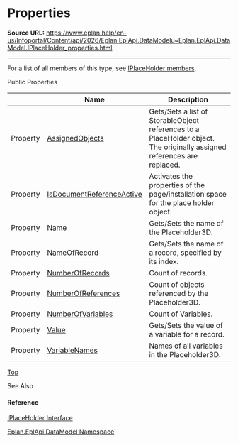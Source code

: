 # Properties

**Source URL:** https://www.eplan.help/en-us/Infoportal/Content/api/2026/Eplan.EplApi.DataModelu~Eplan.EplApi.DataModel.IPlaceHolder_properties.html

---

For a list of all members of this type, see [IPlaceHolder members](Eplan.EplApi.DataModelu~Eplan.EplApi.DataModel.IPlaceHolder_members.html).

Public Properties

|  | Name | Description |
| --- | --- | --- |
| Property | [AssignedObjects](Eplan.EplApi.DataModelu~Eplan.EplApi.DataModel.IPlaceHolder~AssignedObjects.html) | Gets/Sets a list of StorableObject references to a PlaceHolder object. The originally assigned references are replaced. |
| Property | [IsDocumentReferenceActive](Eplan.EplApi.DataModelu~Eplan.EplApi.DataModel.IPlaceHolder~IsDocumentReferenceActive.html) | Activates the properties of the page/installation space for the place holder object. |
| Property | [Name](Eplan.EplApi.DataModelu~Eplan.EplApi.DataModel.IPlaceHolder~Name.html) | Gets/Sets the name of the Placeholder3D. |
| Property | [NameOfRecord](Eplan.EplApi.DataModelu~Eplan.EplApi.DataModel.IPlaceHolder~NameOfRecord.html) | Gets/Sets the name of a record, specified by its index. |
| Property | [NumberOfRecords](Eplan.EplApi.DataModelu~Eplan.EplApi.DataModel.IPlaceHolder~NumberOfRecords.html) | Count of records. |
| Property | [NumberOfReferences](Eplan.EplApi.DataModelu~Eplan.EplApi.DataModel.IPlaceHolder~NumberOfReferences.html) | Count of objects referenced by the Placeholder3D. |
| Property | [NumberOfVariables](Eplan.EplApi.DataModelu~Eplan.EplApi.DataModel.IPlaceHolder~NumberOfVariables.html) | Count of Variables. |
| Property | [Value](Eplan.EplApi.DataModelu~Eplan.EplApi.DataModel.IPlaceHolder~Value.html) | Gets/Sets the value of a variable for a record. |
| Property | [VariableNames](Eplan.EplApi.DataModelu~Eplan.EplApi.DataModel.IPlaceHolder~VariableNames.html) | Names of all variables in the Placeholder3D. |

[Top](#top)

See Also

#### Reference

[IPlaceHolder Interface](Eplan.EplApi.DataModelu~Eplan.EplApi.DataModel.IPlaceHolder.html)
  
[Eplan.EplApi.DataModel Namespace](Eplan.EplApi.DataModelu~Eplan.EplApi.DataModel_namespace.html)